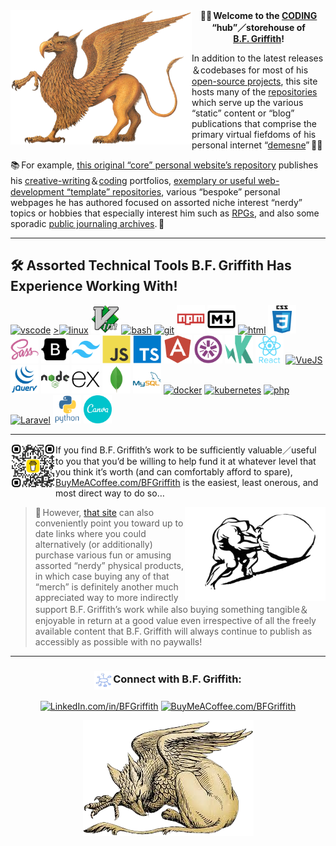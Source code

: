 <div align="center">
<img src="https://github.com/BFGriffith/BFGriffith/blob/master/images/Griffin_statant.png" width="290" height="215" align="left">
<strong align="center">🖖🏼 Welcome to the <a href="https://bfgriffith.github.io/professional-portfolio/">CODING</a> “hub”／storehouse of <a href="https://bfgriffith.github.io/about/">B.F. Griffith</a>!</strong>
<p align="left">In addition to the latest releases＆codebases for most of his <a href="https://bfgriffith.github.io/professional-portfolio/" target="_blank">open-source projects</a>, this site hosts many of the <a href="https://github.com/BFGriffith?tab=repositories" target="_target">repositories</a> which serve up the various “static” content or “blog” publications that comprise the primary virtual fiefdoms of his personal internet “<a href="https://www.etymonline.com/word/demesne" target="_blank">demesne</a>” 🏰🌾</p>
<p align="left">📚 For example, <a href="https://github.com/BFGriffith/BFGriffith.github.io" target="_blank">this original “core” personal website’s repository</a> publishes his <a href="https://bfgriffith.github.io/writing-portfolio/" target="_blank">creative-writing</a>＆<a href="https://bfgriffith.github.io/professional-portfolio/" target="_blank">coding</a> portfolios, <a href="https://github.com/BFGriffith/expositum-fragmenta" target="_blank">exemplary or useful web-development “template” repositories<a/>, various “bespoke” personal webpages he has authored focused on assorted niche interest “nerdy” topics or hobbies that especially interest him such as <a href="https://bfgriffith.github.io/RPGs/" target="_blank">RPGs</a>, and also some sporadic <a href="https://bfgriffith.github.io/archive/">public journaling archives</a>. 📖</p>
</div>

---

<h2>🛠️&nbsp;Assorted Technical Tools B.F. Griffith Has Experience Working With!</h2>
<p align="left">
<a title="𝗩isual 𝗦tudio 𝗖𝐨𝐝𝐞" href="https://code.visualstudio.com" target="_blank"><img src="https://cdn.jsdelivr.net/gh/devicons/devicon/icons/vscode/vscode-original.svg" alt="vscode" width="45" height="45"/></a>
<a title="Linux 🐧" href="https://kernel.org" target="_blank">><img src="https://cdn.jsdelivr.net/gh/devicons/devicon/icons/linux/linux-original.svg" alt="linux" width="45" height="45"/></a>
<a title="“𝐕i 𝐈𝐌proved”⌨️“visual” text editor" href="https://www.vim.org" target="_blank"><img src="https://raw.githubusercontent.com/devicons/devicon/master/icons/vim/vim-original.svg" width="45" height="45"/></a>
<a title="“Bash”＄“Bourne-Again” Unix shell" href="https://www.gnu.org/software/bash/manual/" target="_blank"><img src="https://cdn.jsdelivr.net/gh/devicons/devicon/icons/bash/bash-original.svg" alt="bash" width="45" height="45"/></a>
<a title="git" href="https://git-scm.com" target="_blank"><img src="https://cdn.jsdelivr.net/gh/devicons/devicon/icons/git/git-original.svg" alt="git" width="45" height="45"/></a>
<a title="𝗡ode 𝗣ackage 𝗠anager" href="https://www.npmjs.com" target="_blank"><img src="https://raw.githubusercontent.com/devicons/devicon/master/icons/npm/npm-original-wordmark.svg" width="45" height="45"/></a>
<a title="Markdown ↓" href="https://daringfireball.net/projects/markdown/" target="_blank"><img src="https://raw.githubusercontent.com/devicons/devicon/master/icons/markdown/markdown-original.svg" alt="Markdown" width="45" height="45"></a>
<a title="𝗛yper𝗧ext 𝗠arkup 𝗟anguage 5" href="https://html.spec.whatwg.org/multipage/" target="_blank"><img src="https://cdn.jsdelivr.net/gh/devicons/devicon/icons/html5/html5-original.svg" alt="html" width="45" height="45"/></a>
<a title="𝗖ascading 𝗦tyle𝗦heets 3" href="https://www.css3.info" target="_blank"><img src="https://raw.githubusercontent.com/devicons/devicon/master/icons/css3/css3-original-wordmark.svg" alt="css3" width="45" height="45" /></a>
<a title="𝗦yntactically 𝗔wesome 𝗦tyle𝗦heets" href="https://sass-lang.com" target="_blank"><img src="https://raw.githubusercontent.com/devicons/devicon/master/icons/sass/sass-original.svg" width="45" height="45"/></a>
<a title="Bootstrap" href="https://getbootstrap.com" target="_blank"><img src="https://raw.githubusercontent.com/devicons/devicon/master/icons/bootstrap/bootstrap-plain.svg" alt="bootstrap" width="45" height="45" /></a>
<a title="Tailwind CSS" href="https://tailwindcss.com" target="_blank"><img src="https://raw.githubusercontent.com/devicons/devicon/master/icons/tailwindcss/tailwindcss-plain.svg" alt="Tailwind CSS" width="45" height="45"></a>
<a title="𝗝ava𝗦cript" href="https://developer.mozilla.org/en-US/docs/Web/JavaScript" target="_blank"><img src="https://raw.githubusercontent.com/devicons/devicon/master/icons/javascript/javascript-original.svg" alt="javascript" width="45" height="45" /></a>
<a title="TypeScript" href="https://www.typescriptlang.org" target="_blank"><img src="https://raw.githubusercontent.com/devicons/devicon/master/icons/typescript/typescript-plain.svg" alt="TypeScript" width="45" height="45"></a>
<a title="🅰 “Angular” TypeScript framework" href="" target="_blank"><img src="https://raw.githubusercontent.com/devicons/devicon/master/icons/angularjs/angularjs-plain.svg" width="45" height="45"/></a>
<a title="Jasmine🌸unit testing framework" href="https://jasmine.github.io" target="_blank"><img src="https://raw.githubusercontent.com/devicons/devicon/master/icons/jasmine/jasmine-plain.svg" width="45" height="45"/></a>
<a title="Karma⚡️test runner" href="https://karma-runner.github.io/latest/index.html" target="_blank"><img src="https://raw.githubusercontent.com/devicons/devicon/master/icons/karma/karma-original.svg" width="45" height="45"/></a>
<a title="React ⚛" href="https://react.dev" target="_blank"><img src="https://raw.githubusercontent.com/devicons/devicon/master/icons/react/react-original-wordmark.svg" alt="react" width="45" height="45" /></a>
<a title="Vue" href="https://vuejs.org" target="_blank"><img src="https://cdn.jsdelivr.net/gh/devicons/devicon/icons/vuejs/vuejs-original-wordmark.svg" alt="VueJS" width="45" height="45"/></a>
<a title="jQuery" href="https://jquery.com" target="_blank"><img src="https://raw.githubusercontent.com/devicons/devicon/master/icons/jquery/jquery-plain-wordmark.svg" alt="jQuery" width="45" height="45"></a>
<a title="Node.js" href="https://nodejs.org/en" target="_blank"><img src="https://raw.githubusercontent.com/devicons/devicon/master/icons/nodejs/nodejs-original-wordmark.svg" alt="nodejs" width="45" height="45" /></a>
<a title="Express.js" href="https://expressjs.com" target="_blank"><img src="https://raw.githubusercontent.com/devicons/devicon/master/icons/express/express-original.svg" alt="Node.js" width="45" height="45" /></a>
<a title="MongoDB 🌱" href="https://www.mongodb.com" target="_blank"><img src="https://raw.githubusercontent.com/devicons/devicon/master/icons/mongodb/mongodb-original.svg" alt="mongodb" width="45" height="45" /></a>
<a title="“MySQL” 𝗦tructured 𝗤uery 𝗟anguage 𝐑𝐃𝐁𝗠𝗦" href="https://www.mysql.com" target="_blank"><img src="https://raw.githubusercontent.com/devicons/devicon/master/icons/mysql/mysql-original-wordmark.svg" alt="mysql" width="45" height="45" /></a>
<a title="Docker 🐋" href="https://www.docker.com" target="_blank"><img src="https://cdn.jsdelivr.net/gh/devicons/devicon/icons/docker/docker-original.svg" alt="docker" width="45" height="45"/></a>
<a title="Kubernetes ☸️" href="https://kubernetes.io" target="_blank"><img src="https://cdn.jsdelivr.net/gh/devicons/devicon/icons/kubernetes/kubernetes-plain.svg" alt="kubernetes" width="45" height="45"/></a>
<a title="𝗣ʜþ꞉ 𝗛ypertext 𝗣reprocessor" href="https://www.php.net" target="_blank"><img src="https://cdn.jsdelivr.net/gh/devicons/devicon/icons/php/php-original.svg" alt="php" width="45" height="45"/></a>
<a title="Laravel" href="https://laravel.com" target="_blank"><img src="https://cdn.jsdelivr.net/gh/devicons/devicon/icons/laravel/laravel-plain-wordmark.svg" alt="Laravel" width="45" height="45"/></a>
<a title="Python 🐍" href="https://www.python.org" target="_blank"><img src="https://raw.githubusercontent.com/devicons/devicon/master/icons/python/python-original-wordmark.svg" alt="python" width="45" height="45" /></a>
<a title="𝒞𝒶𝓃𝓋𝒶" href="https://www.canva.com" target="_blank"><img src="https://raw.githubusercontent.com/devicons/devicon/master/icons/canva/canva-original.svg" width="45" height="45"/></a>
</p>

---
  
<div align="left">
<img src="/images/bmc_qr.png" alt="BuyMeACoffee.com/BFGriffith" align="left" width="72px" height="72px">
<p align="left">If you find B.F. Griffith’s work to be sufficiently valuable／useful to you that you’d be willing to help fund it at whatever level that you think it’s worth (and can comfortably afford to spare), <a href="https://www.buymeacoffee.com/bfgriffith">BuyMeACoffee.com/BFGriffith</a> is the easiest, least onerous, and most direct way to do so…</p>
<img src="/images/Sisyphus_thicc_1974.png" alt="Sisyphus" width="225" height="150" align="right">
</div>

> 🎁 However, [that site](https://www.BuyMeACoffee.com/BFGriffith) can also conveniently point you toward up to date links where you could alternatively (or additionally) purchase various fun or amusing assorted “nerdy” physical products, in which case buying any of that “merch” is definitely another much appreciated way to more indirectly support B.F. Griffith’s work while also buying something tangible＆enjoyable in return at a good value even irrespective of all the freely available content that B.F. Griffith will always continue to publish as accessibly as possible with no paywalls!
---
<div align="center"><h3 align="center"><img align="center" src="https://github.com/BFGriffith/BFGriffith/blob/master/images/mind-map.png" height="30" width="30">Connect with B.F. Griffith:</h3></div>
<p align="center">
<span>
<a href="https://www.LinkedIn.com/in/BFGriffith/" target="_blank"><img src="https://www.vectorlogo.zone/logos/linkedin/linkedin-tile.svg" alt="LinkedIn.com/in/BFGriffith" height="32" width="32" align="center" /></a>
<a href="https://www.buymeacoffee.com/BFGriffith" target="_blank"><img src="https://www.vectorlogo.zone/logos/buymeacoffee/buymeacoffee-icon.svg" alt="BuyMeACoffee.com/BFGriffith" height="32" width="32" align="center" /></a>
</span>
</p>
<div align="center"><img src="https://github.com/BFGriffith/BFGriffith/blob/master/images/John-Tenniel_Griffin_1865.png" target="_blank"></div>
